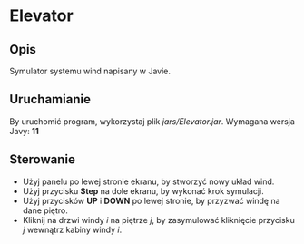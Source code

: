 # Elevator
## Opis
Symulator systemu wind napisany w Javie.
## Uruchamianie
By uruchomić program, wykorzystaj plik *jars/Elevator.jar*. Wymagana wersja Javy: **11**
## Sterowanie
* Użyj panelu po lewej stronie ekranu, by stworzyć nowy układ wind.
* Użyj przycisku **Step** na dole ekranu, by wykonać krok symulacji.
* Użyj przycisków **UP** i **DOWN** po lewej stronie, by przyzwać windę na dane piętro.
* Kliknij na drzwi windy *i* na piętrze *j*, by zasymulować kliknięcie przycisku *j* wewnątrz kabiny windy *i*. 
